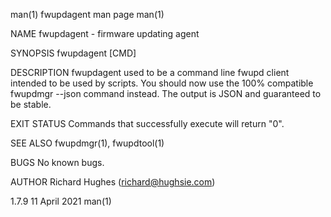 man(1)                                                          fwupdagent man page                                                         man(1)

NAME
       fwupdagent - firmware updating agent

SYNOPSIS
       fwupdagent [CMD]

DESCRIPTION
       fwupdagent  used  to be a command line fwupd client intended to be used by scripts.  You should now use the 100% compatible fwupdmgr --json
       command instead.  The output is JSON and guaranteed to be stable.

EXIT STATUS
       Commands that successfully execute will return "0".

SEE ALSO
       fwupdmgr(1), fwupdtool(1)

BUGS
       No known bugs.

AUTHOR
       Richard Hughes (richard@hughsie.com)

1.7.9                                                              11 April 2021                                                            man(1)
